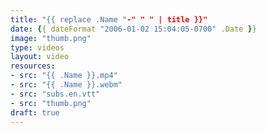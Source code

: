 ```yaml
---
title: "{{ replace .Name "-" " " | title }}"
date: {{ dateFormat "2006-01-02 15:04:05-0700" .Date }}
image: "thumb.png"
type: videos
layout: video
resources:
- src: "{{ .Name }}.mp4"
- src: "{{ .Name }}.webm"
- src: "subs.en.vtt"
- src: "thumb.png"
draft: true
---
```

